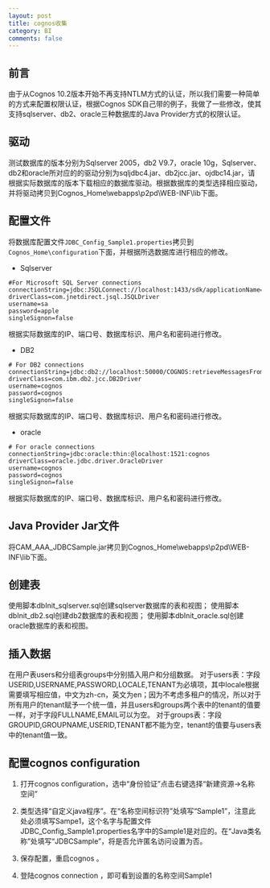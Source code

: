 ```yaml
---
layout: post
title: cognos收集
category: BI
comments: false
---
```


## 前言

由于从Cognos 10.2版本开始不再支持NTLM方式的认证，所以我们需要一种简单的方式来配置权限认证，根据Cognos SDK自己带的例子，我做了一些修改，使其支持sqlserver、db2、oracle三种数据库的Java Provider方式的权限认证。

## 驱动

测试数据库的版本分别为Sqlserver 2005，db2 V9.7，oracle 10g，Sqlserver、db2和oracle所对应的的驱动分别为sqljdbc4.jar、db2jcc.jar、ojdbc14.jar，请根据实际数据库的版本下载相应的数据库驱动。根据数据库的类型选择相应驱动，并将驱动拷贝到Cognos_Home\webapps\p2pd\WEB-INF\lib下面。

## 配置文件

将数据库配置文件`JDBC_Config_Sample1.properties`拷贝到`Cognos_Home\configuration`下面，并根据所选数据库进行相应的修改。

* Sqlserver

```
#For Microsoft SQL Server connections
connectionString=jdbc:JSQLConnect://localhost:1433/sdk/applicationName=IBM_C8_CM
driverClass=com.jnetdirect.jsql.JSQLDriver
username=sa
password=apple
singleSignon=false
```

根据实际数据库的IP、端口号、数据库标识、用户名和密码进行修改。

* DB2

```
# For DB2 connections
connectionString=jdbc:db2://localhost:50000/COGNOS:retrieveMessagesFromServerOnGetMessage=true;fullyMaterializeLobData=false;
driverClass=com.ibm.db2.jcc.DB2Driver
username=cognos
password=cognos
singleSignon=false
```
根据实际数据库的IP、端口号、数据库标识、用户名和密码进行修改。

* oracle

```
# For oracle connections
connectionString=jdbc:oracle:thin:@localhost:1521:cognos
driverClass=oracle.jdbc.driver.OracleDriver
username=cognos
password=cognos
singleSignon=false
```
根据实际数据库的IP、端口号、数据库标识、用户名和密码进行修改。

## Java Provider Jar文件

将CAM_AAA_JDBCSample.jar拷贝到Cognos_Home\webapps\p2pd\WEB-INF\lib下面。

## 创建表

使用脚本dbInit_sqlserver.sql创建sqlserver数据库的表和视图；
使用脚本dbInit_db2.sql创建db2数据库的表和视图；
使用脚本dbInit_oracle.sql创建oracle数据库的表和视图。

## 插入数据

在用户表users和分组表groups中分别插入用户和分组数据。
对于users表：字段USERID,USERNAME,PASSWORD,LOCALE,TENANT为必填项，其中locale根据需要填写相应值，中文为zh-cn，英文为en；因为不考虑多租户的情况，所以对于所有用户的tenant赋予一个统一值，并且users和groups两个表中的tenant的值要一样，对于字段FULLNAME,EMAIL可以为空。
对于groups表：字段GROUPID,GROUPNAME,USERID,TENANT都不能为空，tenant的值要与users表中的tenant值一致。

## 配置cognos configuration

1. 打开cognos configuration，选中“身份验证”点击右键选择“新建资源->名称空间”
 
2. 类型选择“自定义java程序”。在“名称空间标识符”处填写“Sample1”，注意此处必须填写Sampe1，这个名字与配置文件JDBC_Config_Sample1.properties名字中的Sample1是对应的。在“Java类名称”处填写“JDBCSample”，将是否允许匿名访问设置为否。
3. 保存配置，重启cognos 。
4. 登陆cognos connection ，即可看到设置的名称空间Sample1


